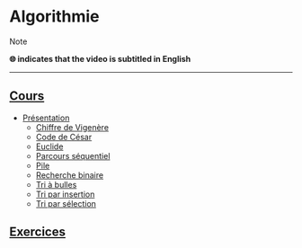 # Algorithmie

> [!NOTE]
> **🌐 indicates that the video is subtitled in English**

---

## [Cours](https://www.youtube.com/playlist?list=PLrSOXFDHBtfE0AkOm795c2qpLQJNiEBbZ)

+ [Présentation](https://www.youtube.com/watch?v=R9iHBRQbiEI)
    + [Chiffre de Vigenère](https://www.youtube.com/watch?v=rs8Obxc84Rg)
    + [Code de César](https://www.youtube.com/watch?v=47-kKTbGSz0)
    + [Euclide](https://www.youtube.com/watch?v=YFVx8hcngas)
    + [Parcours séquentiel](https://www.youtube.com/watch?v=h97sd-d0SLo)
    + [Pile](https://www.youtube.com/watch?v=H2MVJ_WgMHE)
    + [Recherche binaire](https://www.youtube.com/watch?v=gsaQRO0cU7Q)
    + [Tri à bulles](https://www.youtube.com/watch?v=daATbeKXOhE)
    + [Tri par insertion](https://www.youtube.com/watch?v=zXrr1QSoBXA)
    + [Tri par sélection](https://www.youtube.com/watch?v=Ts2QA8h3UP0)

## [Exercices](https://www.youtube.com/playlist?list=PLrSOXFDHBtfHzupAh7gJWX6GocGsJXrwK)
